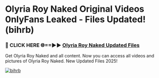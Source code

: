 # Olyria Roy Naked Original Videos 0nlyFans Leaked - Files Updated! (bihrb)

<h3>🔴 CLICK HERE 🌐==►► <a href="https://tinyurl.com/up5wt9bj" rel="nofollow">Olyria Roy Naked Updated Files</a></h3>

Get Olyria Roy Naked and all content. Now you can access all videos and pictures of Olyria Roy Naked. New Updated Files 2025!

[![bihrb](https://i.imgur.com/ABiUzMV.gif)](https://tinyurl.com/up5wt9bj)
